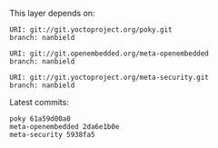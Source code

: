 This layer depends on:

    URI: git://git.yoctoproject.org/poky.git
    branch: nanbield

    URI: git://git.openembedded.org/meta-openembedded
    branch: nanbield

    URI: git://git.yoctoproject.org/meta-security.git
    branch: nanbield

Latest commits:

    poky 61a59d00a0
    meta-openembedded 2da6e1b0e
    meta-security 5938fa5
